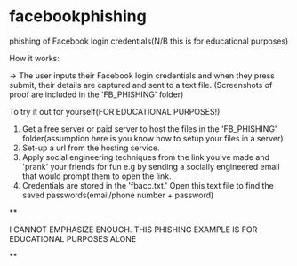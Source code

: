# facebookphishing
phishing of Facebook login credentials(N/B this is for educational purposes)

How it works:

-> The user inputs their Facebook login credentials and when they press submit, their details are captured and sent to a text file. (Screenshots of proof are included in the 'FB_PHISHING' folder) 

To try it out for yourself(FOR EDUCATIONAL PURPOSES!)

1. Get a free server or paid server to host the files in the 'FB_PHISHING' folder(assumption here is you know how to setup your files in a server)
2. Set-up a url from the hosting service.
3. Apply social engineering techniques from the link you've made and 'prank' your friends for fun e.g by sending a socially engineered email that would prompt them to open the link.
4. Credentials are stored in the 'fbacc.txt.' Open this text file to find the saved passwords(email/phone number + password)

**

I CANNOT EMPHASIZE ENOUGH. THIS PHISHING EXAMPLE IS FOR EDUCATIONAL PURPOSES ALONE

**
